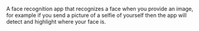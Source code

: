 A face recognition app that recognizes a face when you provide an image, for example if you send a picture of a selfie of yourself then the app will detect and highlight where your face is.
